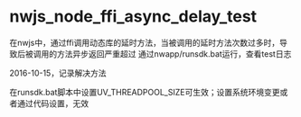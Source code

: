 # nwjs_node_ffi_async_delay_test
在nwjs中，通过ffi调用动态库的延时方法，当被调用的延时方法次数过多时，导致后被调用的方法异步返回严重超过
通过nwapp/runsdk.bat运行，查看test日志


2016-10-15，记录解决方法

在runsdk.bat脚本中设置UV_THREADPOOL_SIZE可生效；设置系统环境变更或者通过代码设置，无效
